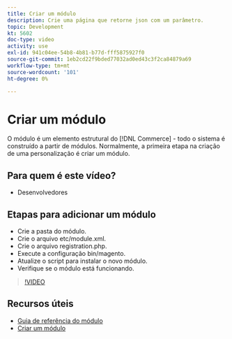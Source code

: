 ```yaml
---
title: Criar um módulo
description: Crie uma página que retorne json com um parâmetro.
topic: Development
kt: 5602
doc-type: video
activity: use
exl-id: 941c04ee-54b8-4b81-b77d-fff5875927f0
source-git-commit: 1eb2cd22f9bded77032ad0ed43c3f2ca84879a69
workflow-type: tm+mt
source-wordcount: '101'
ht-degree: 0%

---
```


# Criar um módulo

O módulo é um elemento estrutural do [!DNL Commerce] - todo o sistema é construído a partir de módulos. Normalmente, a primeira etapa na criação de uma personalização é criar um módulo.

## Para quem é este vídeo?

- Desenvolvedores

## Etapas para adicionar um módulo

- Crie a pasta do módulo.
- Crie o arquivo etc/module.xml.
- Crie o arquivo registration.php.
- Execute a configuração bin/magento.
- Atualize o script para instalar o novo módulo.
- Verifique se o módulo está funcionando.

>[!VIDEO](https://video.tv.adobe.com/v/35792?quality=12&learn=on)

## Recursos úteis

- [Guia de referência do módulo](https://devdocs.magento.com/guides/v2.4/mrg/intro.html)
- [Criar um módulo](https://devdocs.magento.com/videos/fundamentals/create-a-new-module/)
